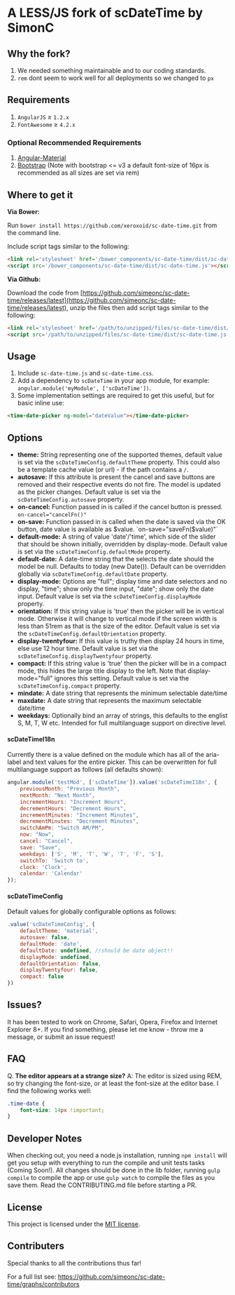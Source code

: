 A LESS/JS fork of scDateTime by SimonC
===========


## Why the fork?

1. We needed something maintainable and to our coding standards.
2. ```rem``` dont seem to work well for all deployments so we changed to ```px```

## Requirements

1. `AngularJS` ≥ `1.2.x`
2. `FontAwesome` ≥ `4.2.x`

### Optional Recommended Requirements

1. [Angular-Material](https://github.com/angular/material)
2. [Bootstrap](http://getbootstrap.com) (Note with bootstrap <= v3 a default font-size of 16px is recommended as all sizes are set via rem)

## Where to get it

**Via Bower:**

Run `bower install https://github.com/xeroxoid/sc-date-time.git` from the command line.

Include script tags similar to the following:
```html
<link rel='stylesheet' href='/bower_components/sc-date-time/dist/sc-date-time.css'>
<script src='/bower_components/sc-date-time/dist/sc-date-time.js'></script>
```

**Via Github:**

Download the code from [https://github.com/simeonc/sc-date-time/releases/latest](https://github.com/simeonc/sc-date-time/releases/latest), unzip the files then add script tags similar to the following:
```html
<link rel='stylesheet' href='/path/to/unzipped/files/sc-date-time/dist/sc-date-time.css'>
<script src='/path/to/unzipped/files/sc-date-time/dist/sc-date-time.js'></script>
```

## Usage

1. Include `sc-date-time.js` and `sc-date-time.css`.
2. Add a dependency to `scDateTime` in your app module, for example: ```angular.module('myModule', ['scDateTime'])```.
3. Some implementation settings are required to get this useful, but for basic inline use:
```html
<time-date-picker ng-model="dateValue"></time-date-picker>
```

## Options

* **theme:** String representing one of the supported themes, default value is set via the `scDateTimeConfig.defaultTheme` property. This could also be a template cache value (or url) - if the path contains a `/`.
* **autosave:** If this attribute is present the cancel and save buttons are removed and their respective events do not fire. The model is updated as the picker changes. Default value is set via the `scDateTimeConfig.autosave` property.
* **on-cancel:** Function passed in is called if the cancel button is pressed. `on-cancel="cancelFn()"`
* **on-save:** Function passed in is called when the date is saved via the OK button, date value is available as $value. `on-save="saveFn($value)"`
* **default-mode:** A string of value 'date'/'time', which side of the slider that should be shown initially, overridden by display-mode. Default value is set via the `scDateTimeConfig.defaultMode` property.
* **default-date:** A date-time string that the selects the date should the model be null. Defaults to today (new Date()). Default can be overridden globally via `scDateTimeConfig.defaultDate` property.
* **display-mode:** Options are "full"; display time and date selectors and no display, "time"; show only the time input, "date"; show only the date input. Default value is set via the `scDateTimeConfig.displayMode` property.
* **orientation:** If this string value is 'true' then the picker will be in vertical mode. Otherwise it will change to vertical mode if the screen width is less than 51rem as that is the size of the editor. Default value is set via the `scDateTimeConfig.defaultOrientation` property.
* **display-twentyfour:** If this value is truthy then display 24 hours in time, else use 12 hour time. Default value is set via the `scDateTimeConfig.displayTwentyfour` property.
* **compact:** If this string value is 'true' then the picker will be in a compact mode, this hides the large title display to the left. Note that display-mode="full" ignores this setting. Default value is set via the `scDateTimeConfig.compact` property.
* **mindate:** A date string that represents the minimum selectable date/time
* **maxdate:** A date string that represents the maximum selectable date/time
* **weekdays:** Optionally bind an array of strings, this defaults to the englist S, M, T, W etc. Intended for full multilanguage support on directive level.

#### scDateTimeI18n

Currently there is a value defined on the module which has all of the aria-label and text values for the entire picker. This can be overwritten for full multilanguage support as follows (all defaults shown):

```javascript
angular.module('testMod', ['scDateTime']).value('scDateTimeI18n', {
	previousMonth: "Previous Month",
	nextMonth: "Next Month",
	incrementHours: "Increment Hours",
	decrementHours: "Decrement Hours",
	incrementMinutes: "Increment Minutes",
	decrementMinutes: "Decrement Minutes",
	switchAmPm: "Switch AM/PM",
	now: "Now",
	cancel: "Cancel",
	save: "Save",
	weekdays: ['S', 'M', 'T', 'W', 'T', 'F', 'S'],
	switchTo: 'Switch to',
	clock: 'Clock',
	calendar: 'Calendar'
});
```

#### scDateTimeConfig

Default values for globally configurable options as follows:

```javascript
.value('scDateTimeConfig', {
	defaultTheme: 'material',
	autosave: false,
	defaultMode: 'date',
	defaultDate: undefined, //should be date object!!
	displayMode: undefined,
	defaultOrientation: false,
	displayTwentyfour: false,
	compact: false
})
```

## Issues?

It has been tested to work on Chrome, Safari, Opera, Firefox and Internet Explorer 8+.
If you find something, please let me know - throw me a message, or submit an issue request!

## FAQ

Q. **The editor appears at a strange size?**
A: The editor is sized using REM, so try changing the font-size, or at least the font-size at the editor base. I find the following works well:
```css
.time-date {
	font-size: 14px !important;
}
```

## Developer Notes

When checking out, you need a node.js installation, running `npm install` will get you setup with everything to run the compile and unit tests tasks (Coming Soon!).
All changes should be done in the lib folder, running `gulp compile` to compile the app or use `gulp watch` to compile the files as you save them.
Read the CONTRIBUTING.md file before starting a PR.

## License

This project is licensed under the [MIT license](http://opensource.org/licenses/MIT).

## Contributers

Special thanks to all the contributions thus far!

For a full list see: https://github.com/simeonc/sc-date-time/graphs/contributors
